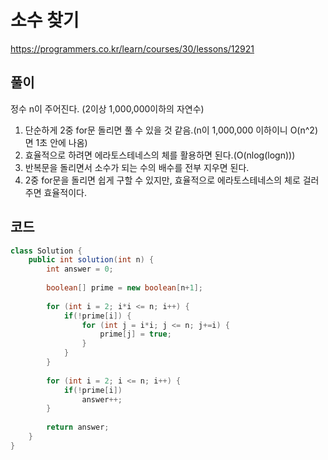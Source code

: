 # 소수 찾기

https://programmers.co.kr/learn/courses/30/lessons/12921

## 풀이

정수 n이 주어진다. (2이상 1,000,000이하의 자연수)

1. 단순하게 2중 for문 돌리면 풀 수 있을 것 같음.(n이 1,000,000 이하이니 O(n^2)면 1초 안에 나옴)
2. 효율적으로 하려면 에라토스테네스의 체를 활용하면 된다.(O(nlog(logn)))
3. 반복문을 돌리면서 소수가 되는 수의 배수를 전부 지우면 된다.
4. 2중 for문을 돌리면 쉽게 구할 수 있지만, 효율적으로 에라토스테네스의 체로 걸러주면 효율적이다.

## 코드

```java
class Solution {
    public int solution(int n) {
        int answer = 0;
        
        boolean[] prime = new boolean[n+1];
        
        for (int i = 2; i*i <= n; i++) {
			if(!prime[i]) {
				for (int j = i*i; j <= n; j+=i) {
					prime[j] = true;
				}
			}
		}
        
        for (int i = 2; i <= n; i++) {
			if(!prime[i])
				answer++;
		}
        
        return answer;
    }
}
```